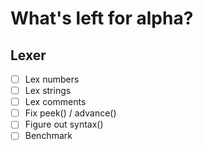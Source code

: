 # What's left for alpha?

## Lexer

- [ ] Lex numbers
- [ ] Lex strings
- [ ] Lex comments
- [ ] Fix peek() / advance()
- [ ] Figure out syntax()
- [ ] Benchmark
